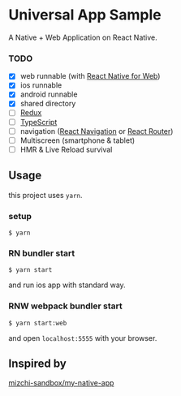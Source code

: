 Universal App Sample
==========

A Native + Web Application on React Native.

### TODO

* [x] web runnable (with [React Native for Web](https://github.com/necolas/react-native-web))
* [x] ios runnable
* [x] android runnable
* [x] shared directory
* [ ] [Redux](http://redux.js.org/)
* [ ] [TypeScript](https://www.typescriptlang.org/)
* [ ] navigation ([React Navigation](https://reactnavigation.org/) or [React Router](https://reacttraining.com/react-router/))
* [ ] Multiscreen (smartphone & tablet)
* [ ] HMR & Live Reload survival

Usage
----------

this project uses `yarn`.

### setup

```
$ yarn
```

### RN bundler start

```
$ yarn start
```

and run ios app with standard way.

### RNW webpack bundler start

```
$ yarn start:web
```

and open `localhost:5555` with your browser.

Inspired by
----------

[mizchi-sandbox/my-native-app](https://github.com/mizchi-sandbox/my-native-app)
